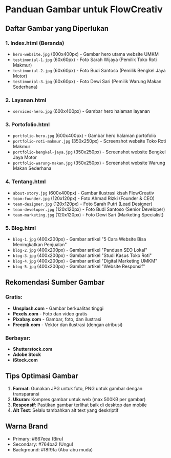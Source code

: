 # Panduan Gambar untuk FlowCreativ

## Daftar Gambar yang Diperlukan

### 1. Index.html (Beranda)
- `hero-website.jpg` (600x400px) - Gambar hero utama website UMKM
- `testimonial-1.jpg` (60x60px) - Foto Sarah Wijaya (Pemilik Toko Roti Makmur)
- `testimonial-2.jpg` (60x60px) - Foto Budi Santoso (Pemilik Bengkel Jaya Motor)
- `testimonial-3.jpg` (60x60px) - Foto Dewi Sari (Pemilik Warung Makan Sederhana)

### 2. Layanan.html
- `services-hero.jpg` (600x400px) - Gambar hero halaman layanan

### 3. Portofolio.html
- `portfolio-hero.jpg` (600x400px) - Gambar hero halaman portofolio
- `portfolio-roti-makmur.jpg` (350x250px) - Screenshot website Toko Roti Makmur
- `portfolio-bengkel-jaya.jpg` (350x250px) - Screenshot website Bengkel Jaya Motor
- `portfolio-warung-makan.jpg` (350x250px) - Screenshot website Warung Makan Sederhana

### 4. Tentang.html
- `about-story.jpg` (600x400px) - Gambar ilustrasi kisah FlowCreativ
- `team-founder.jpg` (120x120px) - Foto Ahmad Rizki (Founder & CEO)
- `team-designer.jpg` (120x120px) - Foto Sarah Putri (Lead Designer)
- `team-developer.jpg` (120x120px) - Foto Budi Santoso (Senior Developer)
- `team-marketing.jpg` (120x120px) - Foto Dewi Sari (Marketing Specialist)

### 5. Blog.html
- `blog-1.jpg` (400x200px) - Gambar artikel "5 Cara Website Bisa Meningkatkan Penjualan"
- `blog-2.jpg` (400x200px) - Gambar artikel "Panduan SEO Lokal"
- `blog-3.jpg` (400x200px) - Gambar artikel "Studi Kasus Toko Roti"
- `blog-4.jpg` (400x200px) - Gambar artikel "Digital Marketing UMKM"
- `blog-5.jpg` (400x200px) - Gambar artikel "Website Responsif"

## Rekomendasi Sumber Gambar

### Gratis:
- **Unsplash.com** - Gambar berkualitas tinggi
- **Pexels.com** - Foto dan video gratis
- **Pixabay.com** - Gambar, foto, dan ilustrasi
- **Freepik.com** - Vektor dan ilustrasi (dengan atribusi)

### Berbayar:
- **Shutterstock.com**
- **Adobe Stock**
- **iStock.com**

## Tips Optimasi Gambar

1. **Format**: Gunakan JPG untuk foto, PNG untuk gambar dengan transparansi
2. **Ukuran**: Kompres gambar untuk web (max 500KB per gambar)
3. **Responsif**: Pastikan gambar terlihat baik di desktop dan mobile
4. **Alt Text**: Selalu tambahkan alt text yang deskriptif

## Warna Brand
- Primary: #667eea (Biru)
- Secondary: #764ba2 (Ungu)
- Background: #f8f9fa (Abu-abu muda) 